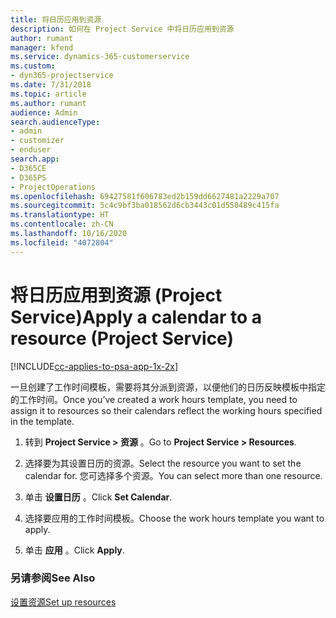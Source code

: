 ```yaml
---
title: 将日历应用到资源
description: 如何在 Project Service 中将日历应用到资源
author: rumant
manager: kfend
ms.service: dynamics-365-customerservice
ms.custom:
- dyn365-projectservice
ms.date: 7/31/2018
ms.topic: article
ms.author: rumant
audience: Admin
search.audienceType:
- admin
- customizer
- enduser
search.app:
- D365CE
- D365PS
- ProjectOperations
ms.openlocfilehash: 69427581f606783ed2b159dd6627481a2229a707
ms.sourcegitcommit: 5c4c9bf3ba018562d6cb3443c01d550489c415fa
ms.translationtype: HT
ms.contentlocale: zh-CN
ms.lasthandoff: 10/16/2020
ms.locfileid: "4072804"
---
```

# <a name="apply-a-calendar-to-a-resource-project-service"></a><span data-ttu-id="2ac71-103">将日历应用到资源 (Project Service)</span><span class="sxs-lookup"><span data-stu-id="2ac71-103">Apply a calendar to a resource (Project Service)</span></span>

[!INCLUDE[cc-applies-to-psa-app-1x-2x](../includes/cc-applies-to-psa-app-1x-2x.md)]

<span data-ttu-id="2ac71-104">一旦创建了工作时间模板，需要将其分派到资源，以便他们的日历反映模板中指定的工作时间。</span><span class="sxs-lookup"><span data-stu-id="2ac71-104">Once you’ve created a work hours template, you need to assign it to resources so their calendars reflect the working hours specified in the template.</span></span>  
  
1.  <span data-ttu-id="2ac71-105">转到 **Project Service > 资源** 。</span><span class="sxs-lookup"><span data-stu-id="2ac71-105">Go to **Project Service > Resources**.</span></span>  
  
2.  <span data-ttu-id="2ac71-106">选择要为其设置日历的资源。</span><span class="sxs-lookup"><span data-stu-id="2ac71-106">Select the resource you want to set the calendar for.</span></span> <span data-ttu-id="2ac71-107">您可选择多个资源。</span><span class="sxs-lookup"><span data-stu-id="2ac71-107">You can select more than one resource.</span></span>  
  
3.  <span data-ttu-id="2ac71-108">单击 **设置日历** 。</span><span class="sxs-lookup"><span data-stu-id="2ac71-108">Click **Set Calendar**.</span></span>  
  
4.  <span data-ttu-id="2ac71-109">选择要应用的工作时间模板。</span><span class="sxs-lookup"><span data-stu-id="2ac71-109">Choose the work hours template you want to apply.</span></span>  
  
5.  <span data-ttu-id="2ac71-110">单击 **应用** 。</span><span class="sxs-lookup"><span data-stu-id="2ac71-110">Click **Apply**.</span></span>  
  
### <a name="see-also"></a><span data-ttu-id="2ac71-111">另请参阅</span><span class="sxs-lookup"><span data-stu-id="2ac71-111">See Also</span></span>  
 [<span data-ttu-id="2ac71-112">设置资源</span><span class="sxs-lookup"><span data-stu-id="2ac71-112">Set up resources</span></span>](../psa/set-up-resources.md)
